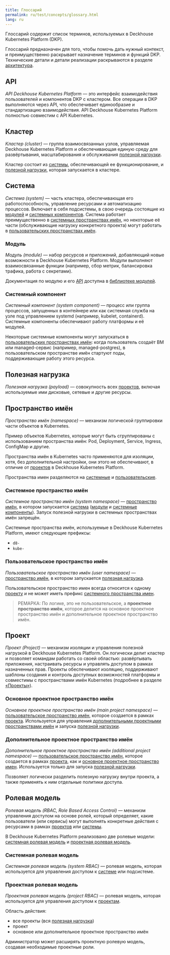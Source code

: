 ```yaml
---
title: Глоссарий
permalink: ru/test/concepts/glossary.html
lang: ru
---
```


Глоссарий содержит список терминов, используемых в Deckhouse Kubernetes Platform (DKP).

Глоссарий предназначен для того, чтобы помочь дать нужный контекст, и преимущественно раскрывает назначение терминов и функций DKP. Технические детали и детали реализации раскрываются в разделе [архитектура](../architecture/).

## API

_API Deckhouse Kubernetes Platform_ — это интерфейс взаимодействия пользователей и компонентов DKP с кластером. Все операции в DKP выполняются через API, что обеспечивает единообразие и стандартизацию взаимодействия. API Deckhouse Kubernetes Platform полностью совместим с API Kubernetes.

## Кластер

_Кластер (cluster)_ — группа взаимосвязанных узлов, управляемая Deckhouse Kubernetes Platform и обеспечивающая единую среду для развёртывания, масштабирования и обслуживания [полезной нагрузки](#полезная-нагрузка).

Кластер состоит из [системы](#система), обеспечивающей ее функционирование, и [полезной нагрузки](#полезная-нагрузка), которая запускается в кластере.

## Система

_Система (system)_ — часть кластера, обеспечивающая его работоспособность, управление ресурсами и автоматизацию процессов. Включает в себя подсистемы, в свою очередь состоящие из [модулей](#модуль) и [системных компонентов](#системный-компонент). Система работает преимущественно в [системных пространствах имён](#системное-пространство-имён), но некоторые её части (обслуживающие нагрузку конкретного проекта) могут работать в [пользовательских пространствах имён](#пользовательское-пространство-имён).

### Модуль

_Модуль (module)_ — набор ресурсов и приложений, добавляющий новые возможности в Deckhouse Kubernetes Platform. Модули выполняют взаимосвязанные функции (например, сбор метрик, балансировка трафика, работа с секретами).

Документация по модулю и его [API](#api) доступна в [библиотеке модулей](/modules/).

### Системный компонент

_Системный компонент (system component)_ — процесс или группа процессов, запущенных в контейнере или как системная служба на узле под управлением systemd (например, kubelet, containerd). Системные компоненты обеспечивают работу платформы и её модулей.

Некоторые системные компоненты могут запускаться в [пользовательских пространствах имён](#пользовательское-пространство-имён): когда пользователь создаёт ВМ или managed-сервис (например, managed-postgres), в пользовательском  пространстве имён стартуют поды, поддерживающие работу этого ресурса.

## Полезная нагрузка

_Полезная нагрузка (payload)_ — совокупность всех [проектов](#проект), включая используемые ими дисковые, сетевые и другие ресурсы.

## Пространство имён

_Пространство имён (namespace)_ — механизм логической группировки части объектов в Kubernetes.

Пример объектов Kubernetes, которые могут быть сгруппированы с использованием пространства имён: Pod, Deployment, Service, Ingress, ConfigMap и другие.

Пространства имён в Kubernetes часто применяются для изоляции, хотя, без дополнительной настройки, они этого не обеспечивают, в отличие от [проектов](#проект) в Deckhouse Kubernetes Platform.

Пространства имен разделяются на [системные](#системное-пространство-имён) и [пользовательские](#пользовательское-пространство-имён).

### Системное пространство имён

_Системное пространство имён (system namespace)_ — [пространство имён](#пространство-имён), в котором запускается [система](#система) ([модули](#модуль) и [системные компоненты](#системный-компонент)). Запуск полезной нагрузки в системных пространствах имён запрещён.

Системные пространства имён, используемые в Deckhouse Kubernetes Platform, имеют следующие префиксы:
- `d8-`
- `kube-`

### Пользовательское пространство имён

_Пользовательское пространство имён (user namespace)_ — [пространство имён](#пространство-имён), в котором запускается [полезная нагрузка](#полезная-нагрузка).

Пользовательское пространство имен всегда относится к одному [проекту](#проект) и не может иметь префикс [системного пространства имен](#системное-пространство-имён).

> РЕМАРКА: По логике, это не пользовательское, а **проектное пространство имён**, которое делится на основное проектное пространство имён и дополнительное проектное пространство имён.

## Проект

_Проект (Project)_ — механизм изоляции и управления полезной нагрузкой в Deckhouse Kubernetes Platform. Он логически делит кластер и позволяет командам работать со своей областью: развёртывать приложения, настраивать ресурсы и управлять доступом в рамках назначенных прав. Проекты обеспечивают изоляцию, поддерживают шаблоны создания и контроль доступных возможностей платформы и совместимы с пространствами имён Kubernetes (подробнее в разделе [«Проекты»](#projects.html)).

### Основное проектное пространство имён

_Основное проектное пространство имён (main project namespace)_ — [пользовательское пространство имён](#пользовательское-пространство-имён), которое создается в рамках [проекта](#проект). Используется для управления [дополнительными проектными пространствами имён](#дополнительное-проектное-пространство-имён) и запуска [полезной нагрузки](#полезная-нагрузка).

### Дополнительное проектное пространство имён

_Дополнительное проектное пространство имён (additional project namespace)_ — [пользовательское пространство имён](#пользовательское-пространство-имён), которое создается в рамках [проекта](#проект), как и [основное проектное пространство имен](#основное-проектное-пространство-имён). Используется только для запуска [полезной нагрузки](#полезная-нагрузка).

Позволяет логически разделить полезную нагрузку внутри проекта, а также применять к ним отдельные политики доступа.

## Ролевая модель

_Ролевая модель (RBAC, Role Based Access Control)_ — механизм управления доступом на основе ролей, который определяет, какие пользователи (или сервисы) могут выполнять конкретные действия с ресурсами в рамках [проектов](#проект) или [системы](#система).

В Deckhouse Kubernetes Platform реализовано две ролевые модели: [системная ролевая модель](#системное-пространство-имён) и [проектная ролевая модель](#проектная-ролевая-модель).

### Системная ролевая модель

_Системная ролевая модель (system RBAC)_ — ролевая модель, которая используется для управления доступом к [системе](#система) или подсистеме.

### Проектная ролевая модель

_Проектная ролевая модель (project RBAC)_ — ролевая модель, которая используется для управления доступом к [проектам](#проект).

Область действия:
- все проекты (вся [полезная нагрузка](#полезная-нагрузка))
- проект
- основное или дополнительное проектное пространство имён

Администратор может расширять проектную ролевую модель, создавая необходимые проектные роли.
